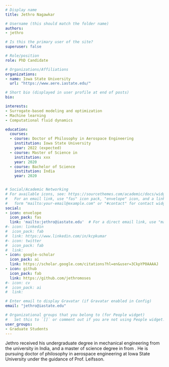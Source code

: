 ```yaml
---
# Display name
title: Jethro Nagawkar

# Username (this should match the folder name)
authors:
- jethro

# Is this the primary user of the site?
superuser: false

# Role/position
role: PhD Candidate

# Organizations/Affiliations
organizations:
- name: Iowa State University
  url: "https://www.aere.iastate.edu/"

# Short bio (displayed in user profile at end of posts)
bio:

interests:
- Surrogate-based modeling and optimization
- Machine learning
- Computational fluid dynamics

education:
  courses:
  - course: Doctor of Philosophy in Aerospace Engineering
    institution: Iowa State University
    year: 2022 (expected)
  - course: Master of Science in
    institution: xxx
    year: 2020
  - course: Bachelor of Science
    institution: India
    year: 2020


# Social/Academic Networking
# For available icons, see: https://sourcethemes.com/academic/docs/widgets/#icons
#   For an email link, use "fas" icon pack, "envelope" icon, and a link in the
#   form "mailto:your-email@example.com" or "#contact" for contact widget.
social:
- icon: envelope
  icon_pack: fas
  link: 'mailto:jethro@iastate.edu'  # For a direct email link, use "mailto:test@example.org".
#- icon: linkedin
#  icon_pack: fab
#  link: https://www.linkedin.com/in/kcpkumar
#- icon: twitter
#  icon_pack: fab
#  link:
- icon: google-scholar
  icon_pack: ai
  link: https://scholar.google.com/citations?hl=en&user=3CkpYP0AAAAJ
- icon: github
  icon_pack: fab
  link: https://github.com/jethromoses
#- icon: cv
#  icon_pack: ai
#  link:

# Enter email to display Gravatar (if Gravatar enabled in Config)
email: "jethro@iastate.edu"

# Organizational groups that you belong to (for People widget)
#   Set this to `[]` or comment out if you are not using People widget.  
user_groups:
- Graduate Students
---
```

Jethro received his undergraduate degree in mechanical engineering from the university in India, and a master of science degree in  from . He is pursuing doctor of philosophy in aerospace engineering at Iowa State University under the guidance of Prof. Leifsson.
